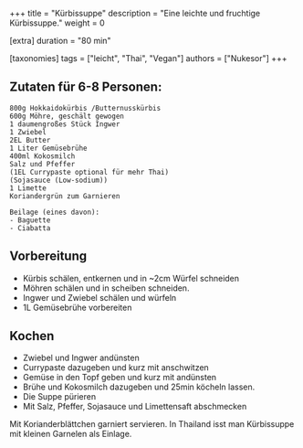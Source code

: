 +++
title = "Kürbissuppe"
description = "Eine leichte und fruchtige Kürbissuppe."
weight = 0

[extra]
duration = "80 min"

[taxonomies]
tags = ["leicht", "Thai", "Vegan"]
authors = ["Nukesor"]
+++

## Zutaten für 6-8 Personen:

```
800g Hokkaidokürbis /Butternusskürbis
600g Möhre, geschält gewogen
1 daumengroßes Stück Ingwer
1 Zwiebel
2EL Butter
1 Liter Gemüsebrühe
400ml Kokosmilch
Salz und Pfeffer
(1EL Currypaste optional für mehr Thai)
(Sojasauce (Low-sodium))
1 Limette
Koriandergrün zum Garnieren

Beilage (eines davon):
- Baguette
- Ciabatta
```

## Vorbereitung

- Kürbis schälen, entkernen und in ~2cm Würfel schneiden
- Möhren schälen und in scheiben schneiden.
- Ingwer und Zwiebel schälen und würfeln
- 1L Gemüsebrühe vorbereiten

## Kochen

- Zwiebel und Ingwer andünsten
- Currypaste dazugeben und kurz mit anschwitzen
- Gemüse in den Topf geben und kurz mit andünsten
- Brühe und Kokosmilch dazugeben und 25min köcheln lassen.
- Die Suppe pürieren
- Mit Salz, Pfeffer, Sojasauce und Limettensaft abschmecken

Mit Korianderblättchen garniert servieren.
In Thailand isst man Kürbissuppe mit kleinen Garnelen als Einlage.
